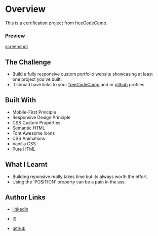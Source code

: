 # Overview

This is a certification project from [freeCodeCamp].

### Preview

[screenshot]

## The Challenge

- Build a fully responsive custom portfolio website showcasing at least one
  project you've built.
- It should have links to your [freeCodeCamp] and or [github] profiles.

## Built With

- Mobile-First Principle
- Responsive Design Principle
- CSS Custom Properties
- Semantic HTML
- Font Awesome Icons
- CSS Animations
- Vanilla CSS
- Pure HTML

## What I Learnt

- Building reponsive really takes time but its always worth the effort.
- Using the 'POSITION' property can be a pain in the ass.

## Author Links

- [linkedin]
- [X]
- [github]

[screenshot]: ./assets/images/preview.png
[freeCodeCamp]: freecodecamp.org/learn
[github]: https://github.com/thesyntaxdude
[linkedIn]: https://linkedin.com/in/princeakakpo
[X]: https://twitter.com/thesyntaxdude

